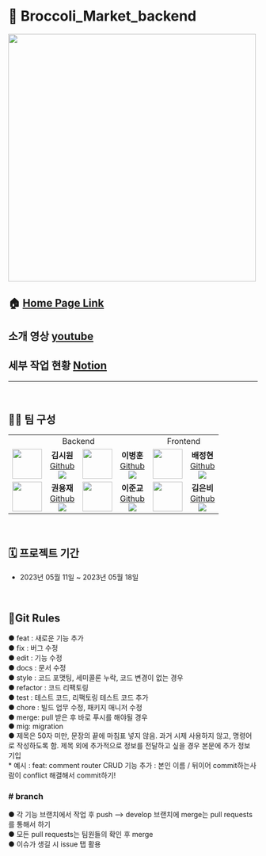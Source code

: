 # 🥦 Broccoli_Market_backend #

<a href="https://www.antsori.com"><img src="홈화면이미지링크" style="width:500px;"></a>

## 🏠 [Home Page Link](링크)
## 소개 영상 [youtube](https://youtu.be/ltBcH5zUo5g)
## 세부 작업 현황 [Notion](https://www.notion.so/f7ce4867fd954ec0bb84a1d7d0befa54)
<hr>
<br>

## 🧑‍💻 팀 구성
<table>
  <tr>
  <td colspan='4' align="center">
  Backend
  </td>
  <td colspan='2' align="center">
  Frontend
  </td>
 
  <tr>
  <td align="center"><img src="https://github.com/backEndKwon/Lv5_3layer_Architecture/assets/128948886/22e9b42c-7000-46b4-90fe-6fb1f302d1e9"
 width="60px;" alt=""/>
    </td>
    <td align="center" >
    <b>김시원</b></a><br>
    <a href="https://github.com/Siwon-Kim">Github</a>
    <br><img src="https://img.shields.io/badge/Node.js-339933?style=flat&logo=Node.js&logoColor=white"/><br>
    </td>
    <td align="center"><img src="https://github.com/backEndKwon/Lv5_3layer_Architecture/assets/128948886/22e9b42c-7000-46b4-90fe-6fb1f302d1e9" width="60px;" alt=""/>
    </td>
    <td align="center">
    <b>이병훈</b></a><br />
    <a href="https://github.com/ksnx3684" >Github</a>
    <br><img src="https://img.shields.io/badge/Node.js-339933?style=flat&logo=Node.js&logoColor=white"/><br>
    </td>
   <td align="center"><img src="https://github.com/backEndKwon/Lv5_3layer_Architecture/assets/128948886/22e9b42c-7000-46b4-90fe-6fb1f302d1e9" width="60px;" alt=""/>
    </td>
    <td align="center">
    <b>배정현</b></a><br />
    <a href="https://github.com/junkyo974" >Github</a>
    <br><img src="https://img.shields.io/badge/React-61DAFB?style=flat&logo=React&logoColor=white"/><br>
    </td>
    <tr>
    <td align="center"><img src="https://github.com/backEndKwon/Lv5_3layer_Architecture/assets/128948886/22e9b42c-7000-46b4-90fe-6fb1f302d1e9" width="60px;" alt=""/>
    </td>
    <td align="center">
    <b>권용재</b></a><br /> 
    <a href="https://github.com/backEndKwon">Github</a>
    <br><img src="https://img.shields.io/badge/Node.js-339933?style=flat&logo=Node.js&logoColor=white"/><br>
    </td>
    <td align="center"><img src="https://github.com/backEndKwon/Lv5_3layer_Architecture/assets/128948886/22e9b42c-7000-46b4-90fe-6fb1f302d1e9" width="60px;" alt=""/>
    </td>
    <td align="center">
    <b>이준교</b></a><br /> 
    <a href="https://github.com/JungHBae">Github</a>
    <br><img src="https://img.shields.io/badge/Node.js-339933?style=flat&logo=Node.js&logoColor=white"/><br>
    </td>
    <td align="center"><img src="https://github.com/backEndKwon/Lv5_3layer_Architecture/assets/128948886/22e9b42c-7000-46b4-90fe-6fb1f302d1e9" width="60px;" alt=""/>
    </td>
    <td align="center">
    <b>김은비</b></a><br /> 
    <a href="https://github.com/mookbin">Github</a>
        <br><img src="https://img.shields.io/badge/React-61DAFB?style=flat&logo=React&logoColor=white"/><br>
    </td>
   
</table>

<br>

## 🗓 프로젝트 기간

- 2023년 05월 11일 ~ 2023년 05월 18일

<br>

## 📖Git Rules ##

● feat : 새로운 기능 추가
<br>● fix : 버그 수정
<br>● edit : 기능 수정
<br>● docs : 문서 수정
<br>● style : 코드 포맷팅, 세미콜론 누락, 코드 변경이 없는 경우
<br>● refactor : 코드 리팩토링
<br>● test : 테스트 코드, 리팩토링 테스트 코드 추가
<br>● chore : 빌드 업무 수정, 패키지 매니저 수정
<br>● merge: pull 받은 후 바로 푸시를 해야될 경우
<br>● mig: migration
<br>● 제목은 50자 미만, 문장의 끝에 마침표 넣지 않음. 과거 시제 사용하지 않고, 명령어로 작성하도록 함.
제목 외에 추가적으로 정보를 전달하고 싶을 경우 본문에 추가 정보 기입
<br>* 예시 : feat: comment router CRUD 기능 추가 : 본인 이름 / 뒤이어 commit하는사람이 conflict 해결해서 commit하기!
<br><h3># branch</h3>
● 각 기능 브랜치에서 작업 후 push —> develop 브랜치에 merge는 pull requests를 통해서 하기
<br>● 모든 pull requests는 팀원들의 확인 후 merge
<br>● 이슈가 생길 시 issue 탭 활용
